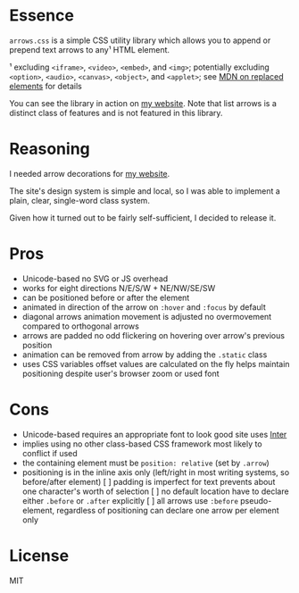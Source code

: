# Essence

`arrows.css` is a simple CSS utility library which allows you to append or prepend text arrows to any¹ HTML element.

¹ excluding `<iframe>`, `<video>`, `<embed>`, and `<img>`; potentially excluding `<option>`, `<audio>`, `<canvas>`, `<object>`, and `<applet>`; see [MDN on replaced elements](https://developer.mozilla.org/en-US/docs/Web/CSS/Replaced_element) for details

You can see the library in action on [my website](https://hyperseeker.stream/). Note that list arrows is a distinct class of features and is not featured in this library.

# Reasoning

I needed arrow decorations for [my website](https://hyperseeker.stream/).

The site's design system is simple and local, so I was able to implement a plain, clear, single-word class system.

Given how it turned out to be fairly self-sufficient, I decided to release it.

# Pros

* Unicode-based
    no SVG or JS overhead
* works for eight directions
    N/E/S/W + NE/NW/SE/SW
* can be positioned before or after the element
* animated in direction of the arrow on `:hover` and `:focus` by default
* diagonal arrows animation movement is adjusted
    no overmovement compared to orthogonal arrows
* arrows are padded
    no odd flickering on hovering over arrow's previous position
* animation can be removed from arrow by adding the `.static` class
* uses CSS variables
    offset values are calculated on the fly
    helps maintain positioning despite user's browser zoom or used font

# Cons

* Unicode-based
    requires an appropriate font to look good
    site uses [Inter](https://rsms.me/inter/)
* implies using no other class-based CSS framework
    most likely to conflict if used
* the containing element must be `position: relative`
    (set by `.arrow`)
* positioning is in the inline axis only
    (left/right in most writing systems, so before/after element)
[ ] padding is imperfect for text
    prevents about one character's worth of selection
[ ] no default location
    have to declare either `.before` or `.after` explicitly
[ ] all arrows use `:before` pseudo-element, regardless of positioning
    can declare one arrow per element only

# License

MIT